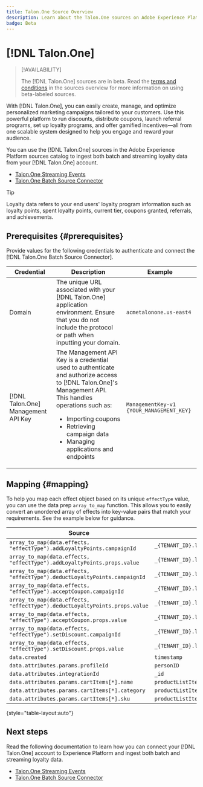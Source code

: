 ```yaml
---
title: Talon.One Source Overview
description: Learn about the Talon.One sources on Adobe Experience Platform
badge: Beta
---
```

# [!DNL Talon.One]

>[!AVAILABILITY]
>
>The [!DNL Talon.One] sources are in beta. Read the [terms and conditions](../../home.md#terms-and-conditions) in the sources overview for more information on using beta-labeled sources.

With [!DNL Talon.One], you can easily create, manage, and optimize personalized marketing campaigns tailored to your customers. Use this powerful platform to run discounts, distribute coupons, launch referral programs, set up loyalty programs, and offer gamified incentives—all from one scalable system designed to help you engage and reward your audience.

You can use the [!DNL Talon.One] sources in the Adobe Experience Platform sources catalog to ingest both batch and streaming loyalty data from your [!DNL Talon.One] account.

* [Talon.One Streaming Events](../../tutorials/ui/create/loyalty/talon-one-streaming.md)
* [Talon.One Batch Source Connector](../../tutorials/ui/create/loyalty/talon-one-batch.md)

>[!TIP]
>
>Loyalty data refers to your end users' loyalty program information such as loyalty points, spent loyalty points, current tier, coupons granted, referrals, and achievements.

## Prerequisites {#prerequisites}

Provide values for the following credentials to authenticate and connect the [!DNL Talon.One Batch Source Connector].

| Credential | Description | Example |
| --- | --- | --- |
| Domain | The unique URL associated with your [!DNL Talon.One] application environment. Ensure that you do not include the protocol or path when inputting your domain. | `acmetalonone.us-east4` |
| [!DNL Talon.One] Management API Key | The Management API Key is a credential used to authenticate and authorize access to [!DNL Talon.One]'s Management API. This handles operations such as: <ul><li>Importing coupons</li><li>Retrieving campaign data</li><li>Managing applications and endpoints</li></ul> | `ManagementKey-v1 {YOUR_MANAGEMENT_KEY}` |

## Mapping {#mapping}

To help you map each effect object based on its unique `effectType` value, you can use the data prep `array_to_map` function. This allows you to easily convert an unordered array of effects into key-value pairs that match your requirements. See the example below for guidance.

| Source  | Destination |
| ---- | --- |
| `array_to_map(data.effects, "effectType").addLoyaltyPoints.campaignId` | `_{TENANT_ID}.loyalty.pointsGained[0].promotionId` |
| `array_to_map(data.effects, "effectType").addLoyaltyPoints.props.value`| `_{TENANT_ID}.loyalty.pointsGained[0].value` |
| `array_to_map(data.effects, "effectType").deductLoyaltyPoints.campaignId` | `_{TENANT_ID}.loyalty.pointsRedemption[0].promotionId` |
| `array_to_map(data.effects, "effectType").acceptCoupon.campaignId` | `_{TENANT_ID}.loyalty.couponRedemption[0].campaignId` |
| `array_to_map(data.effects, "effectType").deductLoyaltyPoints.props.value` | `_{TENANT_ID}.loyalty.pointsRedemption[0].value`|
| `array_to_map(data.effects, "effectType").acceptCoupon.props.value` | `_{TENANT_ID}.loyalty.couponRedemption[0].id` |
| `array_to_map(data.effects, "effectType").setDiscount.campaignId` | `_{TENANT_ID}.loyalty.discounts[0].promotionId`|
| `array_to_map(data.effects, "effectType").setDiscount.props.value` | `_{TENANT_ID}.loyalty.discounts[0].value` |
| `data.created` | `timestamp` |
| `data.attributes.params.profileId` | `personID` |
| `data.attributes.integrationId` | `_id` |
| `data.attributes.params.cartItems[*].name` | `productListItems[*].name`  |
| `data.attributes.params.cartItems[*].category` | `productListItems[*].productCategories[0].categoryID` |
| `data.attributes.params.cartItems[*].sku` | `productListItems[*].SKU` |

{style="table-layout:auto"}

## Next steps

Read the following documentation to learn how you can connect your [!DNL Talon.One] account to Experience Platform and ingest both batch and streaming loyalty data.

* [Talon.One Streaming Events](../../tutorials/ui/create/loyalty/talon-one-streaming.md)
* [Talon.One Batch Source Connector](../../tutorials/ui/create/loyalty/talon-one-batch.md)